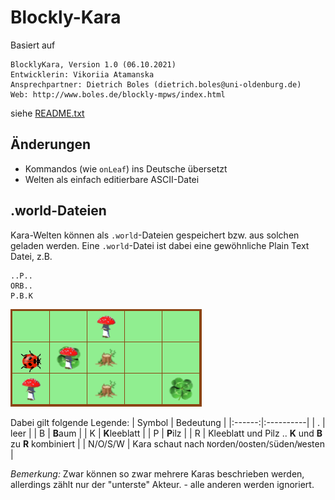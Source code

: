 # Blockly-Kara

Basiert auf
```
BlocklyKara, Version 1.0 (06.10.2021)
Entwicklerin: Vikoriia Atamanska
Ansprechpartner: Dietrich Boles (dietrich.boles@uni-oldenburg.de)
Web: http://www.boles.de/blockly-mpws/index.html
```
siehe [README.txt](README.txt)

## Änderungen

- Kommandos (wie `onLeaf`) ins Deutsche übersetzt
- Welten als einfach editierbare ASCII-Datei

## .world-Dateien

Kara-Welten können als `.world`-Dateien gespeichert bzw. aus solchen geladen werden. Eine `.world`-Datei ist dabei eine gewöhnliche Plain Text Datei, z.B.
```
..P..
ORB..
P.B.K
```

![geladene Kara-Welt](Beispielwelt.png "geladene Kara-Welt")

Dabei gilt folgende Legende:
| Symbol | Bedeutung |
|:------:|:----------|
| . | leer |
| B | **B**aum |
| K | **K**leeblatt |
| P | **P**ilz |
| R | Kleeblatt und Pilz .. **K** und **B** zu **R** kombiniert |
| N/O/S/W | Kara schaut nach `N`orden/`O`osten/`S`üden/`W`esten |

*Bemerkung:* Zwar können so zwar mehrere Karas beschrieben werden, allerdings zählt nur der "unterste" Akteur. - alle anderen werden ignoriert.
